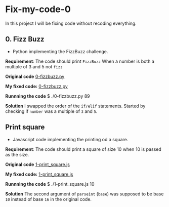 # Fix-my-code-0
In this project I will be fixing code without recoding everything.

## 0. Fizz Buzz
* Python implementing the FizzBuzz challenge.

**Requirement**: The code should print `FizzBuzz` When a number is both a multiple of 3 and 5 not `fizz`

**Original code**
[0-fizzbuzz.py](https://github.com/holbertonschool/0x00-Fix_My_Code_Challenge/blob/master/0-fizzbuzz.py)

**My fixed code:**
[0-fizzbuzz.py](./0-fizzbuzz.py)

**Runnning the code**
$ ./0-fizzbuzz.py 89

**Solution**
I swapped the order of the `if/elif` statements. Started by checking if `number` was a multiple of `3` and `5`.

## Print square
* Javascript code implementing the printing od a square.

**Requirement**: The code should print a square of size 10 when 10 is passed as the size.

**Original code**
[1-print_square.js](https://github.com/holbertonschool/0x00-Fix_My_Code_Challenge/blob/master/1-print_square.js)

**My fixed code:**
[1-print_square.js](./1-print_square.js)

**Runnning the code**
$ ./1-print_square.js 10

**Solution**
The second argument of `parseint` (`base`) was supposed to be base `10` instead of base `16` in the original code.
